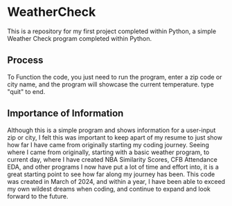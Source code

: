 # WeatherCheck
This is a repository for my first project completed within Python, a simple Weather Check program completed within Python.

## Process

To Function the code, you just need to run the program, enter a zip code or city name, and the program will showcase the current temperature. type "quit" to end.

## Importance of Information

Although this is a simple program and shows information for a user-input zip or city, I felt this was important to keep apart of my resume to just show how far I have came from originally starting my coding journey. Seeing where I came from originally, starting with a basic weather program, to current day, where I have created NBA Similarity Scores, CFB Attendance EDA, and other programs I now have put a lot of time and effort into, it is a great starting point to see how far along my journey has been. This code was created in March of 2024, and within a year, I have been able to exceed my own wildest dreams when coding, and continue to expand and look forward to the future.

